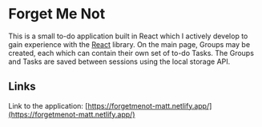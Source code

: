 # Forget Me Not
This is a small to-do application built in React which I actively develop to gain experience with the [React](https://www.react.dev) library. On the main page, Groups may be created, each which can contain their own set of to-do Tasks. The Groups and Tasks are saved between sessions using the local storage API.

## Links

Link to the application: [https://forgetmenot-matt.netlify.app/](https://forgetmenot-matt.netlify.app/)